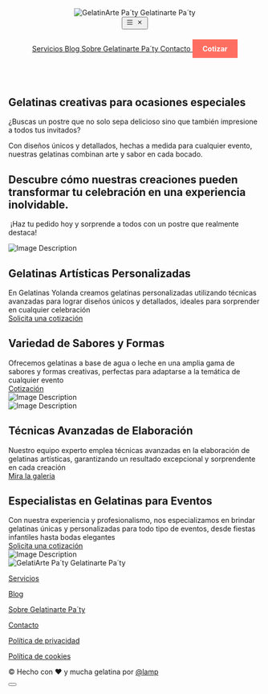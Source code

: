 
<!DOCTYPE html>
<html lang="es-MX">

<head>
  <!-- Metadata General -->
  <meta charset="utf-8">
  <meta name="viewport" content="width=device-width, initial-scale=1, shrink-to-fit=no">
  <meta name="description" content="Descubre Gelatinas Yolanda, expertos en gelatinas artísticas personalizadas, con variedad de sabores y formas para eventos especiales. ¡Sorprende a tus invitados! 🍮🎉">
  <meta name="keywords" content="Gelatinas artísticas personalizadas, postres para eventos, gelatinas temáticas, postres personalizados, gelatinas únicas, gelatinas de alta calidad, gelatinas creativas, gelatinas originales, gelatinas para celebraciones, gelatinas gourmet">
  <meta name="author" content="Luis Angel Maciel">
  <meta name="robots" content="index, follow">
  <link rel="canonical" href="https://gelatinartepaty.vercel.app/">
  <link rel="alternate" href="https://gelatinartepaty.vercel.app" hreflang="es-MX">

  <!-- Title -->
  <title>Gelatinas Artísticas Personalizadas para fiestas y Eventos en CDMX</title>
  <!-- Favicon -->
  <link rel="icon" type="image/x-icon" href="https://gelatinartepaty.vercel.app/img/favicon.png">

  <!-- CSS -->
  <link href="https://gelatinartepaty.vercel.app/css/recQnpw3RMnkXoxNd-20240530T002932Z.css" rel="stylesheet">
  <link rel="stylesheet" href="https://gelatinartepaty.vercel.app/css/animate.css">
  <link href="https://gelatinartepaty.vercel.app/css/recU7N42rhDKwKjVO-20240530T080345Z.css" rel="stylesheet">  
  <link rel="stylesheet" href="https://cdn.jsdelivr.net/npm/@tabler/icons-webfont@latest/tabler-icons.min.css&display=swap">
  <link rel="stylesheet" href="https://gelatinartepaty.vercel.app/css/main.min.css?v=2.3.0">

  <!-- Font -->
  <link rel="preconnect" href="https://fonts.googleapis.com">
  <link rel="preconnect" href="https://fonts.gstatic.com" crossorigin>

  <!-- JS Implementing Plugins -->
  <script src="https://gelatinartepaty.vercel.app/js/preline.js"></script>
  <script src="https://ajax.googleapis.com/ajax/libs/jquery/3.6.3/jquery.min.js"></script>

  <!-- Open Graph (OG) -->
  <meta property="og:title" content="Gelatinas Artísticas Personalizadas para fiestas y Eventos en CDMX">
  <meta property="og:description" content="Descubre nuestras gelatinas artísticas personalizadas perfectas para bodas, eventos corporativos y fiestas infantiles en Ciudad de México. Calidad, creatividad y personalización en cada gelatina.">
  <meta property="og:image" content="URL_de_tu_imagen_principal">
  <meta property="og:url" content="https://gelatinartepaty.vercel.app/">
  <meta property="og:type" content="website">
  <meta property="og:site_name" content="Gelatinarte Pa´ty">
  <meta property="og:locale" content="es_MX">

  <!-- Twitter -->
  <meta name="twitter:card" content="summary_large_image">
  <meta name="twitter:title" content="Gelatinas Artísticas Personalizadas para fiestas y Eventos en CDMX">
  <meta name="twitter:description" content="Descubre nuestras gelatinas artísticas personalizadas perfectas para bodas, eventos corporativos y fiestas infantiles en Ciudad de México. Calidad, creatividad y personalización en cada gelatina.">
  <meta name="twitter:image" content="https://gelatinartepaty.vercel.app/img/ogimage.jpg">
  <meta name="twitter:site" content="@GelatinasArteCDMX">
  <meta name="twitter:creator" content="@luisangelmaciel">

  <!-- JSON-LD Schema -->
  <script type="application/ld+json">
  {
    "@context": "http://schema.org",
    "@type": "LocalBusiness",
    "name": "Gelatinas Artísticas Personalizadas Gelatinarte Pa´ty",
    "description": "Descubre nuestras gelatinas artísticas personalizadas perfectas para bodas, eventos corporativos y fiestas infantiles en Ciudad de México. Calidad, creatividad y personalización en cada gelatina.",
    "image": "https://gelatinartepaty.vercel.app/img/ogimage.jpg",
    "address": {
      "@type": "PostalAddress",
      "streetAddress": "Cobre 239-No.",
      "addressLocality": "Popular Rastro, Venustiano Carranza, Ciudad de México, CDMX",
      "postalCode": "15220",
      "addressRegion": "CDMX",
      "addressCountry": "MX"
    },
    "geo": {
      "@type": "GeoCoordinates",
      "latitude": "19.4523887",
      "longitude": "-99.1178247"
    },
    "openingHours": "Mo-Fr 09:00-18:00, Sa 10:00-16:00, Su 11:00-15:00",
    "contactPoint": {
      "@type": "ContactPoint",
      "telephone": "+52 55 3951 4852",
      "contactType": "Customer Service"
    },
    "sameAs": [
      "https://twitter.com/GelatinasArteCDMX"
    ]
  }
  </script>

  <!-- CSS for CTA Button -->
  <style>
    .cta-button {
        background-color: #FF6F61;
        color: #FFFFFF;
        padding: 10px 20px;
        text-align: center;
        display: inline-block;
        margin: 20px 0;   
        text-decoration: none;
        font-weight: bold; 
    }
    .cta-button:hover {
        background-color: #E55B50;
    }
  </style>
  <style>
    .label {	display: block;
      margin-bottom: .25rem;
    }
    
    label {
      /*font-size: .85rem;*/
      font-weight:bold;
    }
    
    select[data-ss-uuid] {
      display: none;
      pointer-events: none; }
    
    .style-select {
      display: block;
      position: relative;
      width: 140px; }
      .style-select, .style-select * {
        padding: 0;
        margin: 0;
        -moz-box-sizing: border-box;
        box-sizing: border-box;
        text-align: left;
        line-height: 19px;
        color: black;
        font-weight: 300;
        cursor: pointer; }
      .style-select .ss-selected-option {
        width: 100%;
        background-image: -webkit-linear-gradient(top, #fefefe, #f2f2f2);
        background-image: linear-gradient(to bottom, #fefefe, #f2f2f2);
        border-radius: 2px;
        padding: 6px;
        border: 1px solid #d0d0d0; }
        .style-select .ss-selected-option::after {
          content: "â–¾";
          position: absolute;
          top: 6px;
          right: 12px;
          display: block; }
      .style-select .ss-dropdown {
        top: 32px;
        left: 0;
        position: absolute;
        float: left;
        width: 100%;
        display: none;
        box-shadow: 0 1px 3px rgba(0, 0, 0, 0.1);
        border: 1px solid #d0d0d0;
        border-top: 0 none; }
        .style-select .ss-dropdown .ss-option {
          width: 100%;
          padding: 6px;
          background-color: white; }
          .style-select .ss-dropdown .ss-option.highlighted {
            background-color: #f2f4f8; }
          .style-select .ss-dropdown .ss-option.disabled {
            color: #d0d0d0; }
          .style-select .ss-dropdown .ss-option.ticked::before {
            content: "âœ“";
            padding-right: 3px; }
      .style-select.open .ss-dropdown {
        display: block; }
      .style-select.open .ss-selected-option::after {
        content: "â–´"; }
    
    .input{-webkit-appearance:none;-moz-appearance:none;appearance:none;box-sizing:border-box;width:100%;margin:0 0 .9rem;padding:.6rem;background:#fff;border:1px solid #bbb;box-shadow:inset 0 1px 3px rgba(0,0,0,.05);border-radius:0;outline:none;resize:vertical;transition:border-color .3s ease;color:#000;font-family:inherit;font-size:100%;line-height:1.15}.input[disabled]{border-color:#c8c8c8;background-color:#f2f2f2;box-shadow:none;cursor:not-allowed;color:#0d0d0d}.input:focus{border-color:#17f}.input::-webkit-input-placeholder{color:#999;opacity:1}.input:-ms-input-placeholder{opacity:1}.input::-ms-input-placeholder{opacity:1}.input::placeholder{color:#999;opacity:1}.input:-ms-input-placeholder{color:#999}.input::-ms-input-placeholder{color:#999}.control{margin:0 0 .9rem;box-sizing:border-box}.control__input{position:absolute;opacity:0;pointer-events:none}.control__label{display:flex;align-items:center;position:relative;color:#000}.control__label:after,.control__label:before{content:"";display:block;width:20px;height:20px;border:1px solid transparent}.control__label:before{flex-shrink:0;margin-right:.6rem;border-color:#bbb;box-shadow:inset 0 1px 3px rgba(0,0,0,.05);background:#fff}.control__label:after{position:absolute;top:calc(48% - 10px);left:0;background-size:60%;background-repeat:no-repeat;background-position:50%;-webkit-transform:scale(0);transform:scale(0);transition:-webkit-transform .3s ease;transition:transform .3s ease;transition:transform .3s ease,-webkit-transform .3s ease}.control__input[type=radio]+.control__label:before{border-radius:100%}.control__input[type=radio]+.control__label:after{background-image:url("data:image/svg+xml;charset=utf-8,%3Csvg xmlns='http://www.w3.org/2000/svg' width='512' height='512'%3E%3Cpath d='M256 464c114.9 0 208-93.1 208-208S370.9 48 256 48 48 141.1 48 256s93.1 208 208 208z'/%3E%3C/svg%3E")}.control__input[type=checkbox]+.control__label:after{background-image:url("data:image/svg+xml;charset=utf-8,%3Csvg xmlns='http://www.w3.org/2000/svg' width='512' height='512'%3E%3Cpath d='M461.6 109.6l-54.9-43.3c-1.7-1.4-3.8-2.4-6.2-2.4-2.4 0-4.6 1-6.3 2.5L194.5 323s-78.5-75.5-80.7-77.7c-2.2-2.2-5.1-5.9-9.5-5.9s-6.4 3.1-8.7 5.4c-1.7 1.8-29.7 31.2-43.5 45.8-.8.9-1.3 1.4-2 2.1-1.2 1.7-2 3.6-2 5.7 0 2.2.8 4 2 5.7l2.8 2.6s139.3 133.8 141.6 136.1c2.3 2.3 5.1 5.2 9.2 5.2 4 0 7.3-4.3 9.2-6.2l249.1-320c1.2-1.7 2-3.6 2-5.8 0-2.5-1-4.6-2.4-6.4z'/%3E%3C/svg%3E")}.control__input[type=checkbox][disabled]+.control__label,.control__input[type=radio][disabled]+.control__label{cursor:not-allowed;color:#0d0d0d}.control__input[type=checkbox][disabled]+.control__label:before,.control__input[type=radio][disabled]+.control__label:before{border-color:#c8c8c8;background-color:#f2f2f2;box-shadow:none}.control__input:focus+.control__label:before{border-color:#17f}.control__input:checked+.control__label:after{-webkit-transform:scale(1);transform:scale(1)}.select{-webkit-appearance:none;-moz-appearance:none;appearance:none;box-sizing:border-box;margin:0 0 .9rem;padding:.6rem calc(.9rem + 12px) .6rem .6rem;width:100%;background:#fff;background-image:url("data:image/svg+xml;charset=utf-8,%3Csvg xmlns='http://www.w3.org/2000/svg' width='512' height='512'%3E%3Cpath d='M256 298.3l174.2-167.2c4.3-4.2 11.4-4.1 15.8.2l30.6 29.9c4.4 4.3 4.5 11.3.2 15.5L264.1 380.9c-2.2 2.2-5.2 3.2-8.1 3-3 .1-5.9-.9-8.1-3L35.2 176.7c-4.3-4.2-4.2-11.2.2-15.5L66 131.3c4.4-4.3 11.5-4.4 15.8-.2L256 298.3z'/%3E%3C/svg%3E");background-size:12px;background-repeat:no-repeat;background-position:calc(100% - .6rem) 50%;border:1px solid #bbb;box-shadow:inset 0 1px 3px rgba(0,0,0,.05);border-radius:0;outline:0;color:#000;font-family:inherit;font-size:100%;line-height:1.15}.select[disabled]{border-color:#c8c8c8;background-color:#f2f2f2;box-shadow:none;cursor:not-allowed;color:#0d0d0d}.select:focus{border-color:#17f}.select::-ms-expand{display:none}
    
    input[type="range"] {
     width: 100%;
    }
    
    input[type="color"] {
     width: 100%;
    }
    
    /* Personalización de la barra de desplazamiento */
::-webkit-scrollbar {
  width: 12px; /* Ancho de la barra de desplazamiento vertical */
  height: 12px; /* Altura de la barra de desplazamiento horizontal */
}

::-webkit-scrollbar-thumb {
  background: linear-gradient(to right, #F97316, #FDBA74); /* Gradiente de naranja */
  border-radius: 6px; /* Hacer la barra de desplazamiento circular */
  border: 3px solid transparent; /* Espacio alrededor de la barra de desplazamiento */
  background-clip: content-box; /* Mostrar el fondo del contenedor */
}

::-webkit-scrollbar-track {
  background: #f1f1f1; /* Color de fondo de la pista */
  border-radius: 6px; /* Hacer la pista circular */
}

/* Para navegadores que no son Webkit (Firefox) */
body {
  scrollbar-width: thin; /* Hacer la barra de desplazamiento más delgada */
  scrollbar-color: #F97316 #f1f1f1; /* Color del pulgar y de la pista */
}

body::-webkit-scrollbar-thumb {
  background: linear-gradient(to right, #F97316, #FDBA74); /* Gradiente de naranja */
  border-radius: 6px; /* Hacer la barra de desplazamiento circular */
}

body::-webkit-scrollbar-track {
  background: #f1f1f1; /* Color de fondo de la pista */
  border-radius: 6px; /* Hacer la pista circular */
}
    
    </style>

  <!-- Canonical URL -->
  <link rel="canonical" href="https://gelatinartepaty.vercel.app">

  <!-- Category -->
  <meta name="category" content="Food & Beverage, Desserts, Event Services">
  
</head>


<body class="dark:bg-slate-900">
<!-- ========== MAIN CONTENT ========== -->
<main lindo-main-content id="content" role="main" class="font-default bg-base-50">
    <!-- Navbar --> 
      <header lindo-section="_header_align_right2658" lindo-variation="1">
        <div data-wow-duration="0.3s" lindo-animate="fadeInUp" data-wow-delay="0.1s" class="flex flex-wrap md:justify-start md:flex-nowrap z-50 w-full text-sm">
          <nav class="my-6 relative max-w-7xl w-full mx-2 py-3 px-4 md:flex md:items-center md:justify-between md:py-0 md:px-6 lg:px-8 xl:mx-auto dark:bg-gray-800 dark:border-gray-700" aria-label="Global">
            <div class="flex items-center justify-between">
              <span class="flex-none text-xl  dark:text-white">
                <img class="inline-block h-10 h-logo" src="https://gelatinartepaty.vercel.app/img/favicon.png" lindo-image-logo="full" lindo-img-size="600x200" alt="GelatinArte Pa´ty"><span class="font-semibold"> G</span>elatin<span class="font-semibold">arte</span> <span class="font-semibold">Pa´ty</span> 
              </span>
              <div class="md:hidden">
                <button type="button" class="hs-collapse-toggle p-2 inline-flex justify-center items-center gap-2 rounded-full border border-base-200 font-medium bg-base-50 text-base-900/70 shadow-sm align-middle hover:bg-base-100 focus:outline-none focus:ring-2 focus:ring-offset-2 focus:ring-offset-white focus:ring-primary-500 transition-all text-sm dark:bg-slate-900 dark:hover:bg-slate-800 dark:border-gray-700 dark:text-gray-400 dark:hover:text-white dark:focus:ring-offset-gray-800" data-hs-collapse="#navbar-collapse-with-animation" aria-controls="navbar-collapse-with-animation" aria-label="Toggle navigation">
                  <svg class="hs-collapse-open:hidden w-4 h-4" width="16" height="16" fill="currentColor" viewBox="0 0 16 16">
                    <path fill-rule="evenodd" d="M2.5 12a.5.5 0 0 1 .5-.5h10a.5.5 0 0 1 0 1H3a.5.5 0 0 1-.5-.5zm0-4a.5.5 0 0 1 .5-.5h10a.5.5 0 0 1 0 1H3a.5.5 0 0 1-.5-.5zm0-4a.5.5 0 0 1 .5-.5h10a.5.5 0 0 1 0 1H3a.5.5 0 0 1-.5-.5z"/>
                  </svg>
                  <svg class="hs-collapse-open:block hidden w-4 h-4" width="16" height="16" fill="currentColor" viewBox="0 0 16 16">
                    <path d="M4.646 4.646a.5.5 0 0 1 .708 0L8 7.293l2.646-2.647a.5.5 0 0 1 .708.708L8.707 8l2.647 2.646a.5.5 0 0 1-.708.708L8 8.707l-2.646 2.647a.5.5 0 0 1-.708-.708L7.293 8 4.646 5.354a.5.5 0 0 1 0-.708z"/>
                  </svg>
                </button>
              </div>
            </div>
            <div id="navbar-collapse-with-animation" class="hs-collapse hidden transition-all duration-300 basis-full grow md:block">
              <div class="flex flex-col gap-y-4 gap-x-0 mt-5 md:flex-row md:items-center md:justify-end md:gap-y-0 md:gap-x-7 md:mt-0 md:pl-7">                
                <a lindo-btn="_header_align_right2658_link2" lindo-btn-href="_header_align_right2658_link2_url"  href="#services" class="font-medium text-base-900 hover:text-primary-500" aria-current="page">
                  <span lindo-btn-text>Servicios</span>
                </a>
                <a lindo-btn="_header_align_right2658_link3" lindo-btn-href="_header_align_right2658_link3_url"  href="#articles" class="font-medium text-base-900 hover:text-primary-500" aria-current="page">
                  <span lindo-btn-text>Blog</span>
                </a>  
                <a lindo-btn="_header_align_right2658_link3" lindo-btn-href="_header_align_right2658_link3_url"  href="#about" class="font-medium text-base-900 hover:text-primary-500" aria-current="page">
                  <span lindo-btn-text>Sobre Gelatinarte Pa´ty</span>
                </a>  
                <a lindo-btn="_header_align_right2658_link5" lindo-btn-href="_header_align_right2658_link5_url"  href="/contact" class="font-medium text-base-900 hover:text-primary-500" aria-current="page">
                  <span lindo-btn-text>Contacto</span>
                </a>
                <a lindo-btn="_header_align_right2658_cta cta-button"  lindo-btn-href="_header_align_right2658_cta_url"  href="#contacto"  class="inline-flex justify-center items-center gap-x-3 text-center bg-primary-500 hover:opacity-90 text-white text-sm font-medium rounded-full focus:outline-none focus:ring-2  focus:ring-offset-2 focus:ring-offset-base-50 py-4 px-8 dark:focus:ring-offset-gray-800  cta-button">
                  <span lindo-btn-text >Cotizar</span>
                </a>
              </div>
            </div>
          </nav>
        </div>
      </header> <!-- Highlight -->
<section lindo-section="_highlight_a3422">
<div class="max-w-[75rem] px-8 py-10 sm:px-6 lg:px-8 lg:py-14 mx-auto text-base-900">

<!-- Title -->
<div class="max-w-3xl text-center mx-auto">
<h2 data-wow-duration="0.3s"  lindo-animate="fadeInUp" lindo-text="_highlight_a3422_title" class="block font-bold text-3xl md:text-4xl lg:text-5xl bg-clip-text bg-gradient-to-r from-primary-500 to-primary-300 text-transparent 
pb-2">
    Gelatinas creativas para ocasiones especiales
</h2>
</div>
<!-- End Title -->
<div class="mt-5 max-w-3xl text-center mx-auto">
<p data-wow-duration="0.3s"  lindo-animate="fadeInUp" data-wow-delay="0.1s"  class="text-lg text-base-900/70 dark:text-gray-400" lindo-text="_highlight_a3422_subtitle">
  ¿Buscas un postre que no solo sepa delicioso sino que también impresione a todos tus invitados?</p>
</div>
</div>
</section>
<!-- End Highlight --><section lindo-section="_hero_z1393555"><div class="py-10 lg:py-14 mx-auto text-base-900">
<!-- Title -->
<div class="max-w-4xl mx-auto text-center px-8 py-10 sm:px-6 lg:px-8 lg:py-0">
<div data-wow-duration="0.3s" lindo-animate="fadeInUp" data-wow-delay="0s" class="flex items-center justify-center mb-4">
<span class="flex w-fit items-center justify-center rounded-full bg-primary-500/20 text-base-900 py-[3px] px-2 lg:px-4 lg:py-1.5 font-semibold text-[10px] lg:text-xs"><span lindo-text="_hero_z1393555_text_1" class="inline-block">Con diseños únicos y detallados, hechas a medida para cualquier evento, nuestras gelatinas combinan arte y sabor en cada bocado.</span></span>                
</div>
<h2 data-wow-duration="0.3s" lindo-animate="fadeInUp" data-wow-delay="0.1s" class="text-2xl text-base-900 font-bold md:text-5xl md:leading-tight dark:text-base-50"><span lindo-text="_hero_z1393555_text_2" class="inline-block">Descubre cómo nuestras creaciones pueden transformar tu celebración en una experiencia inolvidable.</span></h2>
<p data-wow-duration="0.3s" lindo-animate="fadeInUp" data-wow-delay="0.2s" class="mt-4 text-base-900/70 dark:text-base-400"><span lindo-text="_hero_z1393555_text_3" class="inline-block">&nbsp;¡Haz tu pedido hoy y sorprende a todos con un postre que realmente destaca!</span></p>
</div>        
<!-- End Title -->
</div></section><section lindo-section="_block_vdct7555" lindo-variation="3">
<div class="flex md:grid flex-col grid-cols-2 lg:flex-row py-14 lg:py-20 items-center justify-center gap-y-12 gap-x-32 max-w-[75rem] mx-auto px-8">
<div class="col-span-1 w-full order-first lg:-order-none">
<div class="">
  <img lindo-img-size="1200x1400" class="rounded-xl w-full" src="https://cdn.lindoai.com/c/recbhUz8BEUk2ubc9/images/3q5l-services-_block_vdct7555_image_1.png" alt="Image Description" lindo-image="_block_vdct7555_image_1">
</div>          
</div>
<div class="col-span-1 flex flex-col gap-y-3">
<h2 class="font-bold text-base-900 text-4xl"><span lindo-text="_block_vdct7555_text_1" class="inline-block">Gelatinas Artísticas Personalizadas</span></h2>
<div class="text-lg text-base-800"><span lindo-text="_block_vdct7555_text_2" class="inline-block">En Gelatinas Yolanda creamos gelatinas personalizadas utilizando técnicas avanzadas para lograr diseños únicos y detallados, ideales para sorprender en cualquier celebración</span></div>
<div class="pt-2">
  <a class="inline-flex justify-center items-center gap-x-3 text-center bg-primary-500 hover:opacity-90 text-white text-sm font-medium transition-all rounded-full focus:outline-none focus:ring-2 focus:ring-primary-600 focus:ring-offset-2 focus:ring-offset-base-50 py-4 px-10 dark:focus:ring-offset-base-800" lindo-btn-href="_block_vdct7555_btn_href_1" href="Contact" lindo-btn="_block_vdct7555_btn_text_1"><span lindo-btn-text="" class="">Solicita una cotización</span></a>
</div> 
</div>
</div>
</section><section lindo-section="_block_vdct7708" lindo-variation="2">
<div class="flex md:grid flex-col grid-cols-2 lg:flex-row py-14 lg:py-20 items-center justify-center gap-y-12 gap-x-32 max-w-[75rem] mx-auto px-8">
<div class="col-span-1 flex flex-col gap-y-3">
<h2 class="font-bold text-base-900 text-4xl"><span lindo-text="_block_vdct7708_text_1" class="inline-block">Variedad de Sabores y Formas</span></h2>
<div class="text-lg text-base-800"><span lindo-text="_block_vdct7708_text_2" class="inline-block">Ofrecemos gelatinas a base de agua o leche en una amplia gama de sabores y formas creativas, perfectas para adaptarse a la temática de cualquier evento</span></div>
<div class="pt-2">
  <a class="inline-flex justify-center items-center gap-x-3 text-center bg-primary-500 hover:opacity-90 text-white text-sm font-medium transition-all rounded-full focus:outline-none focus:ring-2 focus:ring-primary-600 focus:ring-offset-2 focus:ring-offset-base-50 py-4 px-10 dark:focus:ring-offset-base-800" lindo-btn-href="_block_vdct7708_btn_href_1" href="Contact" lindo-btn="_block_vdct7708_btn_text_1"><span lindo-btn-text="" class="">Cotización</span></a>
</div> 
</div>
<div class="col-span-1 w-full order-first lg:-order-none">
<div class="">
  <img lindo-img-size="1200x1400" class="rounded-xl w-full" src="https://cdn.lindoai.com/c/recbhUz8BEUk2ubc9/images/3q5l-services-_block_vdct7708_image_1.png" alt="Image Description" lindo-image="_block_vdct7708_image_1">
</div>          
</div>
</div>
</section>
<section lindo-section="_block_vdct3941" lindo-variation="3">
<div class="flex md:grid flex-col grid-cols-2 lg:flex-row py-14 lg:py-20 items-center justify-center gap-y-12 gap-x-32 max-w-[75rem] mx-auto px-8">
<div class="col-span-1 w-full order-first lg:-order-none">
<div class="">
  <img lindo-img-size="1200x1400" class="rounded-xl w-full" src="https://cdn.lindoai.com/c/recbhUz8BEUk2ubc9/images/3q5l-services-_block_vdct3941_image_1.png" alt="Image Description" lindo-image="_block_vdct3941_image_1">
</div>          
</div>
<div class="col-span-1 flex flex-col gap-y-3">
<h2 class="font-bold text-base-900 text-4xl"><span lindo-text="_block_vdct3941_text_1" class="inline-block">Técnicas Avanzadas de Elaboración</span></h2>
<div class="text-lg text-base-800"><span lindo-text="_block_vdct3941_text_2" class="inline-block">Nuestro equipo experto emplea técnicas avanzadas en la elaboración de gelatinas artísticas, garantizando un resultado excepcional y sorprendente en cada creación</span></div>
<div class="pt-2">
  <a class="inline-flex justify-center items-center gap-x-3 text-center bg-primary-500 hover:opacity-90 text-white text-sm font-medium transition-all rounded-full focus:outline-none focus:ring-2 focus:ring-primary-600 focus:ring-offset-2 focus:ring-offset-base-50 py-4 px-10 dark:focus:ring-offset-base-800" lindo-btn-href="_block_vdct3941_btn_href_1" href="Articles" lindo-btn="_block_vdct3941_btn_text_1"><span lindo-btn-text="" class="">Mira la galeria</span></a>
</div> 
</div>
</div>
</section><section lindo-section="_block_vdct2074" lindo-variation="2">
<div class="flex md:grid flex-col grid-cols-2 lg:flex-row py-14 lg:py-20 items-center justify-center gap-y-12 gap-x-32 max-w-[75rem] mx-auto px-8">
<div class="col-span-1 flex flex-col gap-y-3">
<h2 class="font-bold text-base-900 text-4xl"><span lindo-text="_block_vdct2074_text_1" class="inline-block">Especialistas en Gelatinas para Eventos</span></h2>
<div class="text-lg text-base-800"><span lindo-text="_block_vdct2074_text_2" class="inline-block">Con nuestra experiencia y profesionalismo, nos especializamos en brindar gelatinas únicas y personalizadas para todo tipo de eventos, desde fiestas infantiles hasta bodas elegantes</span></div>
<div class="pt-2">
  <a class="inline-flex justify-center items-center gap-x-3 text-center bg-primary-500 hover:opacity-90 text-white text-sm font-medium transition-all rounded-full focus:outline-none focus:ring-2 focus:ring-primary-600 focus:ring-offset-2 focus:ring-offset-base-50 py-4 px-10 dark:focus:ring-offset-base-800" lindo-btn-href="_block_vdct2074_btn_href_1" href="form:calendly:https://calendly.com/lindoai/30min" lindo-btn="_block_vdct2074_btn_text_1"><span lindo-btn-text="" class="">Solicita una cotización</span></a>
</div> 
</div>
<div class="col-span-1 w-full order-first lg:-order-none">
<div class="">
  <img lindo-img-size="1200x1400" class="rounded-xl w-full" src="https://cdn.lindoai.com/c/recbhUz8BEUk2ubc9/images/3q5l-services-_block_vdct2074_image_1.png" alt="Image Description" lindo-image="_block_vdct2074_image_1">
</div>          
</div>
</div>
</section><footer lindo-section="_block_35f22840" lindo-variation="1"><div class="bg-base-100 text-base-900">
<div class="max-w-[75rem] py-10 px-4 sm:px-6 pt-0 lg:px-8 lg:pt-0 mx-auto">
<!-- Grid -->
<div class="flex flex-col lg:flex-row items-start justify-between gap-6 border-t border-base-50/20 pt-12">
  <div class="">
    <span class="flex-none text-xl  dark:text-base-50" style="display: inline-block;">
      <img lindo-image-logo="full" lindo-img-size="600x200" class="h-8 h-logo" src="https://gelatinartepaty.vercel.app/img/favicon.png" alt="GelatiArte Pa´ty" style="display: inline-block;"> <span class="font-semibold"> G</span>elatin<span class="font-semibold">arte</span> <span class="font-semibold">Pa´ty</span> 
    </span>
  </div>
  <!-- End Col -->
  <div class="flex flex-col gap-6">
    <div class="flex flex-wrap gap-6 justify-start md:justify-end">            
      <p class=""><a class="inline-flex gap-x-2 text-base-800 hover:text-base-800/70 transition-all" href="https://gelatinartepaty.vercel.app/services.html" lindo-btn="_block_35f22840_btn_text_2" lindo-btn-href="_block_35f22840_btn_href_2"><span lindo-btn-text="" class="">Servicios</span></a></p>
      <p class=""><a class="inline-flex gap-x-2 text-base-800 hover:text-base-800/70 transition-all" href="https://gelatinartepaty.vercel.app/blog.html" lindo-btn="_block_35f22840_btn_text_3" lindo-btn-href="_block_35f22840_btn_href_3"><span lindo-btn-text="" class="">Blog</span></a></p>            
      <p class=""><a class="inline-flex gap-x-2 text-base-800 hover:text-base-800/70 transition-all" href="https://gelatinartepaty.vercel.app/about.html" lindo-btn="_block_35f22840_btn_text_3" lindo-btn-href="_block_35f22840_btn_href_3"><span lindo-btn-text="" class="">Sobre Gelatinarte Pa´ty</span></a></p>            
      <p class=""><a class="inline-flex gap-x-2 text-base-800 hover:text-base-800/70 transition-all" href="contacto.html" lindo-btn="_block_35f22840_btn_text_5" lindo-btn-href="_block_35f22840_btn_href_5"><span lindo-btn-text="" class="">Contacto</span></a></p>  
    </div>
    <div class="flex flex-wrap gap-6 justify-start md:justify-end text-sm">
      <p class=""><a class="inline-flex gap-x-2 text-base-800 hover:text-base-800/70 transition-all" href="https://gelatinartepaty.vercel.app/privacy" lindo-btn="_block_35f22840_btn_text_7" lindo-btn-href="_block_35f22840_btn_href_7"><span lindo-btn-text="" class="">Política de privacidad</span></a></p>
      <p class=""><a class="inline-flex gap-x-2 text-base-800 hover:text-base-800/70 transition-all" href="https://gelatinartepaty.vercel.app/cookie" lindo-btn="_block_35f22840_btn_text_8" lindo-btn-href="_block_35f22840_btn_href_8"><span lindo-btn-text="" class="">Política de cookies</span></a></p>  
    </div>
  </div>
  <!-- End Col -->


  <!-- End Col -->
</div>
<!-- End Grid -->

<div class="grid gap-y-2 sm:gap-y-0 pt-8 sm:flex sm:justify-between sm:items-center">
  <div class="flex justify-between items-center">
    <p class="text-sm text-base-800"><span lindo-text="_block_35f22840_text_1" class="inline-block">© Hecho con ❤️ y mucha gelatina por <a href="http://www.yarticulospromocionales.com/" title="@luisangelmaciel">@lamp</a> </span></p>
  </div>
  <!-- End Col -->

  <!-- Social Brands -->
  <div class="">
    <a lindo-setting-global="twitter" class="inline-flex justify-center items-center gap-x-3.5 w-10 h-10 text-center text-base-800 hover:bg-white/[.1] rounded-md focus:outline-none focus:ring-2 focus:ring-primary-500 focus:ring-offset-2 focus:ring-offset-base-900 transition" href="#twitter">
      <i class="ti ti-brand-twitter text-[1.25rem]"></i>
    </a>
    <!--  <a lindo-setting-global="linkedin" class="inline-flex justify-center items-center gap-x-3.5 w-10 h-10 text-center text-base-800 hover:bg-white/[.1] rounded-md focus:outline-none focus:ring-2 focus:ring-primary-500 focus:ring-offset-2 focus:ring-offset-base-900 transition" href="#">
      <i class="ti ti-brand-linkedin text-[1.25rem]"></i>
    </a> -->
    <a lindo-setting-global="facebook" class="inline-flex justify-center items-center gap-x-3.5 w-10 h-10 text-center text-base-800 hover:bg-white/[.1] rounded-md focus:outline-none focus:ring-2 focus:ring-primary-500 focus:ring-offset-2 focus:ring-offset-base-900 transition" href="#"facebook>
      <i class="ti ti-brand-facebook text-[1.25rem]"></i>
    </a>
    <a lindo-setting-global="instagram" class="inline-flex justify-center items-center gap-x-3.5 w-10 h-10 text-center text-base-800 hover:bg-white/[.1] rounded-md focus:outline-none focus:ring-2 focus:ring-primary-500 focus:ring-offset-2 focus:ring-offset-base-900 transition" href="#instagram">
      <i class="ti ti-brand-instagram text-[1.25rem]"></i>
    </a>
  <!-- <a lindo-setting-global="discord" class="inline-flex justify-center items-center gap-x-3.5 w-10 h-10 text-center text-base-800 hover:bg-white/[.1] rounded-md focus:outline-none focus:ring-2 focus:ring-primary-500 focus:ring-offset-2 focus:ring-offset-base-900 transition" href="#">
      <i class="ti ti-brand-discord text-[1.25rem]"></i>
    </a> -->
  </div>
  <!-- End Social Brands -->
</div>
</div>
</div></footer>   

</main>
<button lindo-scroll-top class="hidden fixed bottom-4 right-4 w-12 h-12 bg-base-800 text-base-50 rounded-full flex items-center justify-center transition-opacity duration-300 opacity-0 hover:opacity-100">
<svg xmlns="http://www.w3.org/2000/svg" class="h-6 w-6" fill="none" viewBox="0 0 24 24" stroke="currentColor">
<path stroke-linecap="round" stroke-linejoin="round" stroke-width="2" d="M5 10l7-7m0 0l7 7m-7-7v18" />
</svg>
</button>
<!-- ========== END MAIN CONTENT ========== -->

<!-- JS Implementing Plugins -->
<script src="https://cdn.lindoai.com/js/preline.js"></script>
<!-- <script src="https://cdnjs.cloudflare.com/ajax/libs/flowbite/1.6.4/flowbite.min.js"></script> -->
<script src="https://ajax.googleapis.com/ajax/libs/jquery/3.6.3/jquery.min.js"></script>

<!-- Font -->
<link rel="preconnect" href="https://fonts.googleapis.com">
<link rel="preconnect" href="https://fonts.gstatic.com" crossorigin>
<link href="https://fonts.googleapis.com/css2?family=Inter:wght@300;400;700&display=swap" rel="stylesheet">

<link rel="stylesheet" href="https://cdn.lindoai.com/css/animate.css">
<script src="https://cdn.lindoai.com/js/wow.js"></script>
<script src="https://cdn.lindoai.com/js/config.js"></script>

<!-- Tabler Icons CSS -->
<link rel="stylesheet" href="https://cdn.jsdelivr.net/npm/@tabler/icons-webfont@latest/tabler-icons.min.css">

<!-- Custom Code -->
<!-- Right the code here. It will be replace before end of the </body> tag. --> 
</body>

</html>